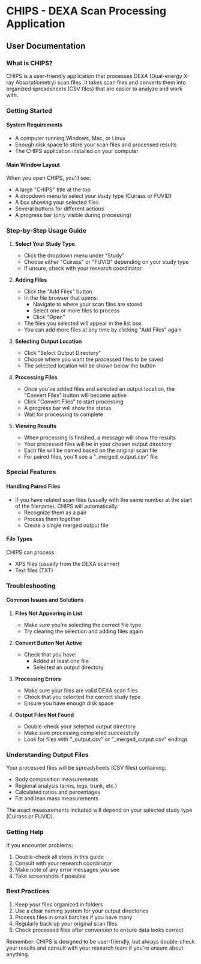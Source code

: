 # CHIPS - DEXA Scan Processing Application
## User Documentation

### What is CHIPS?
CHIPS is a user-friendly application that processes DEXA (Dual-energy X-ray Absorptiometry) scan files. It takes scan files and converts them into organized spreadsheets (CSV files) that are easier to analyze and work with.

### Getting Started

#### System Requirements
- A computer running Windows, Mac, or Linux
- Enough disk space to store your scan files and processed results
- The CHIPS application installed on your computer

#### Main Window Layout
When you open CHIPS, you'll see:
- A large "CHIPS" title at the top
- A dropdown menu to select your study type (Cuirass or FUVID)
- A box showing your selected files
- Several buttons for different actions
- A progress bar (only visible during processing)

### Step-by-Step Usage Guide

1. **Select Your Study Type**
   - Click the dropdown menu under "Study"
   - Choose either "Cuirass" or "FUVID" depending on your study type
   - If unsure, check with your research coordinator

2. **Adding Files**
   - Click the "Add Files" button
   - In the file browser that opens:
     - Navigate to where your scan files are stored
     - Select one or more files to process
     - Click "Open"
   - The files you selected will appear in the list box
   - You can add more files at any time by clicking "Add Files" again

3. **Selecting Output Location**
   - Click "Select Output Directory"
   - Choose where you want the processed files to be saved
   - The selected location will be shown below the button

4. **Processing Files**
   - Once you've added files and selected an output location, the "Convert Files" button will become active
   - Click "Convert Files" to start processing
   - A progress bar will show the status
   - Wait for processing to complete

5. **Viewing Results**
   - When processing is finished, a message will show the results
   - Your processed files will be in your chosen output directory
   - Each file will be named based on the original scan file
   - For paired files, you'll see a "_merged_output.csv" file

### Special Features

#### Handling Paired Files
- If you have related scan files (usually with the same number at the start of the filename), CHIPS will automatically:
  - Recognize them as a pair
  - Process them together
  - Create a single merged output file

#### File Types
CHIPS can process:
- XPS files (usually from the DEXA scanner)
- Text files (TXT)

### Troubleshooting

#### Common Issues and Solutions

1. **Files Not Appearing in List**
   - Make sure you're selecting the correct file type
   - Try clearing the selection and adding files again

2. **Convert Button Not Active**
   - Check that you have:
     - Added at least one file
     - Selected an output directory

3. **Processing Errors**
   - Make sure your files are valid DEXA scan files
   - Check that you selected the correct study type
   - Ensure you have enough disk space

4. **Output Files Not Found**
   - Double-check your selected output directory
   - Make sure processing completed successfully
   - Look for files with "_output.csv" or "_merged_output.csv" endings

### Understanding Output Files

Your processed files will be spreadsheets (CSV files) containing:
- Body composition measurements
- Regional analysis (arms, legs, trunk, etc.)
- Calculated ratios and percentages
- Fat and lean mass measurements

The exact measurements included will depend on your selected study type (Cuirass or FUVID).

### Getting Help
If you encounter problems:
1. Double-check all steps in this guide
2. Consult with your research coordinator
3. Make note of any error messages you see
4. Take screenshots if possible

### Best Practices
1. Keep your files organized in folders
2. Use a clear naming system for your output directories
3. Process files in small batches if you have many
4. Regularly back up your original scan files
5. Check processed files after conversion to ensure data looks correct

Remember: CHIPS is designed to be user-friendly, but always double-check your results and consult with your research team if you're unsure about anything.
